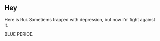 ## Hey

Here is Rui. Sometiems trapped with depression, but now I'm fight against it.

BLUE PERIOD.

<!-- ### Markdown

Markdown is a lightweight and easy-to-use syntax for styling your writing. It includes conventions for

```markdown
Syntax highlighted code block

# Header 1
## Header 2
### Header 3

- Bulleted
- List

1. Numbered
2. List

**Bold** and _Italic_ and `Code` text

[Link](url) and ![Image](src)
```

For more details see [GitHub Flavored Markdown](https://guides.github.com/features/mastering-markdown/).

### Jekyll Themes

Your Pages site will use the layout and styles from the Jekyll theme you have selected in your [repository settings](https://github.com/littleSub216/littleSub216.github.io/settings/pages). The name of this theme is saved in the Jekyll `_config.yml` configuration file. -->
